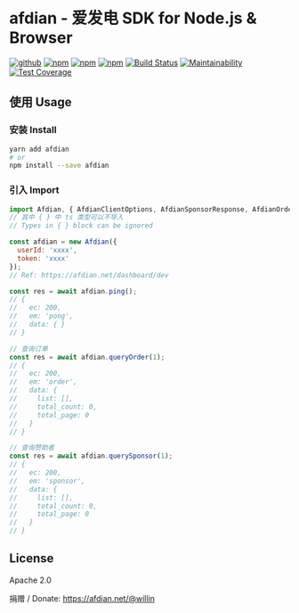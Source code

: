 # afdian - 爱发电 SDK for Node.js & Browser

[![github](https://img.shields.io/github/followers/willin.svg?style=social&label=Followers)](https://github.com/willin) [![npm](https://img.shields.io/npm/v/afdian.svg)](https://npmjs.org/package/afdian) [![npm](https://img.shields.io/npm/dm/afdian.svg)](https://npmjs.org/package/afdian) [![npm](https://img.shields.io/npm/dt/afdian-sdk.svg)](https://npmjs.org/package/v0) [![Build Status](https://app.travis-ci.com/willin/afdian-sdk.svg?branch=main)](https://app.travis-ci.com/willin/afdian-sdk) [![Maintainability](https://api.codeclimate.com/v1/badges/4d4df3c3ea84e22fb7dc/maintainability)](https://codeclimate.com/github/willin/afdian-sdk/maintainability) [![Test Coverage](https://api.codeclimate.com/v1/badges/4d4df3c3ea84e22fb7dc/test_coverage)](https://codeclimate.com/github/willin/afdian-sdk/test_coverage)

## 使用 Usage

### 安装 Install

```bash
yarn add afdian
# or
npm install --save afdian
```

### 引入 Import

```js
import Afdian, { AfdianClientOptions, AfdianSponsorResponse, AfdianOrderResponse } from 'afdian';
// 其中 { } 中 ts 类型可以不导入
// Types in { } block can be ignored

const afdian = new Afdian({
  userId: 'xxxx',
  token: 'xxxx'
});
// Ref: https://afdian.net/dashboard/dev

const res = await afdian.ping();
// {
//   ec: 200,
//   em: 'pong',
//   data: { }
// }

// 查询订单
const res = await afdian.queryOrder(1);
// {
//   ec: 200,
//   em: 'order',
//   data: {
//     list: [],
//     total_count: 0,
//     total_page: 0
//   }
// }

// 查询赞助者
const res = await afdian.querySponsor(1);
// {
//   ec: 200,
//   em: 'sponsor',
//   data: {
//     list: [],
//     total_count: 0,
//     total_page: 0
//   }
// }
```

## License

Apache 2.0

捐赠 / Donate: <https://afdian.net/@willin>
